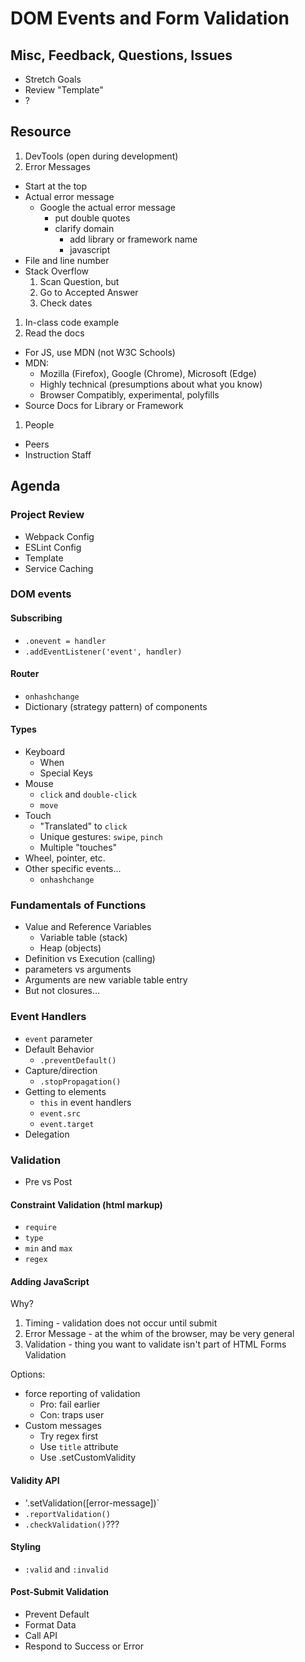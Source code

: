 DOM Events and Form Validation
===

## Misc, Feedback, Questions, Issues
* Stretch Goals
* Review "Template"
* ?

## Resource
1. DevTools (open during development)
1. Error Messages
  * Start at the top
  * Actual error message
    * Google the actual error message
      * put double quotes
      * clarify domain
        * add library or framework name
        * javascript
  * File and line number
  * Stack Overflow
    1. Scan Question, but
    2. Go to Accepted Answer
    3. Check dates
1. In-class code example
1. Read the docs
  * For JS, use MDN (not W3C Schools)
  * MDN:
    * Mozilla (Firefox), Google (Chrome), Microsoft (Edge)
    * Highly technical (presumptions about what you know)
    * Browser Compatibly, experimental, polyfills
  * Source Docs for Library or Framework
1. People
  * Peers
  * Instruction Staff


## Agenda

### Project Review

* Webpack Config
* ESLint Config
* Template
* Service Caching

### DOM events

#### Subscribing

* `.onevent = handler`
* `.addEventListener('event', handler)`

#### Router
* `onhashchange`
* Dictionary (strategy pattern) of components

#### Types

* Keyboard
  * When
  * Special Keys
* Mouse
  * `click` and `double-click`
  * `move`
* Touch
  * "Translated" to `click`
  * Unique gestures: `swipe`, `pinch`
  * Multiple "touches"
* Wheel, pointer, etc.
* Other specific events...
  * `onhashchange`

### Fundamentals of Functions

* Value and Reference Variables  
  * Variable table (stack)
  * Heap (objects)
* Definition vs Execution (calling) 
* parameters vs arguments
* Arguments are new variable table entry
* But not closures...

### Event Handlers

* `event` parameter
* Default Behavior
  * `.preventDefault()`
* Capture/direction
  * `.stopPropagation()`
* Getting to elements
  * `this` in event handlers
  * `event.src`
  * `event.target`
* Delegation

### Validation

* Pre vs Post

#### Constraint Validation (html markup)

* `require`
* `type`
* `min` and `max`
* `regex`

#### Adding JavaScript

Why?

1. Timing - validation does not occur until submit
2. Error Message - at the whim of the browser, may be very general
3. Validation - thing you want to validate isn't part of HTML Forms Validation

Options:

* force reporting of validation
  * Pro: fail earlier
  * Con: traps user
* Custom messages
  * Try regex first
  * Use `title` attribute
  * Use .setCustomValidity

#### Validity API

* '.setValidation([error-message])`
* `.reportValidation()`
* `.checkValidation()`???

#### Styling

* `:valid` and `:invalid`

#### Post-Submit Validation

* Prevent Default
* Format Data
* Call API
* Respond to Success or Error
